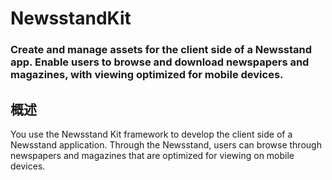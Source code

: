 # NewsstandKit
### Create and manage assets for the client side of a Newsstand app. Enable users to browse and download newspapers and magazines, with viewing optimized for mobile devices.
## 概述
You use the Newsstand Kit framework to develop the client side of a Newsstand application. Through the Newsstand, users can browse through newspapers and magazines that are optimized for viewing on mobile devices.
